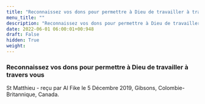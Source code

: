 ```yaml
---
title: "Reconnaissez vos dons pour permettre à Dieu de travailler à travers vous"
menu_title: ""
description: "Reconnaissez vos dons pour permettre à Dieu de travailler à travers vous"
date: 2022-06-01 06:00:01+00:948
draft: False
hidden: True
weight:
---
```

### Reconnaissez vos dons pour permettre à Dieu de travailler à travers vous

St Matthieu - reçu par Al Fike le 5 Décembre 2019, Gibsons, Colombie-Britannique, Canada.



